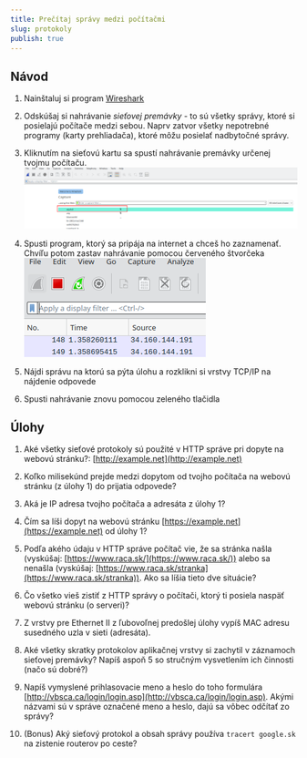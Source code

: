 ```yaml
---
title: Prečítaj správy medzi počítačmi
slug: protokoly
publish: true
---
```


## Návod

1. Nainštaluj si program [Wireshark](https://www.wireshark.org/)

2. Odskúšaj si nahrávanie *sieťovej premávky* - to sú všetky správy, ktoré si posielajú počítače medzi sebou. Naprv zatvor všetky nepotrebné programy (karty prehliadača), ktoré môžu posielať nadbytočné správy.

3. Kliknutím na sieťovú kartu sa spustí nahrávanie premávky určenej tvojmu počítaču.
![Vyber sieťovej karty](/2-rocnik/assets/vyber-rozhranie.png)

4. Spusti program, ktorý sa pripája na internet a chceš ho zaznamenať. Chvíľu potom zastav nahrávanie pomocou červeného štvorčeka
![Tlačidlá](/2-rocnik/assets/ws-tlacidla.png)

5. Nájdi správu na ktorú sa pýta úlohu a rozklikni si vrstvy TCP/IP na nájdenie odpovede

6. Spusti nahrávanie znovu pomocou zeleného tlačidla

## Úlohy

1. Aké všetky sieťové protokoly sú použité v HTTP správe pri dopyte na webovú stránku?: [http://example.net](http://example.net)

2. Koľko milisekúnd prejde medzi dopytom od tvojho počítača na webovú stránku (z úlohy 1) do prijatia odpovede?

3. Aká je IP adresa tvojho počítača a adresáta z úlohy 1?

4. Čím sa líši dopyt na webovú stránku [https://example.net](https://example.net) od úlohy 1?

5. Podľa akého údaju v HTTP správe počítač vie, že sa stránka našla (vyskúšaj: [https://www.raca.sk/](https://www.raca.sk/)) alebo sa nenašla (vyskúšaj: [https://www.raca.sk/stranka](https://www.raca.sk/stranka)). Ako sa líšia tieto dve situácie?

6. Čo všetko vieš zistiť z HTTP správy o počítači, ktorý ti posiela naspäť webovú stránku (o serveri)?

7. Z vrstvy pre Ethernet II z ľubovoľnej predošlej úlohy vypíš MAC adresu susedného uzla v sieti (adresáta).

8. Aké všetky skratky protokolov aplikačnej vrstvy si zachytil v záznamoch sieťovej premávky? Napíš aspoň 5 so stručným vysvetlením ich činnosti (načo sú dobré?)

9. Napíš vymyslené prihlasovacie meno a heslo do toho formulára [http://vbsca.ca/login/login.asp](http://vbsca.ca/login/login.asp). Akými názvami sú v správe označené meno a heslo, dajú sa vôbec odčítať zo správy?

10. (Bonus) Aký sieťový protokol a obsah správy používa `tracert google.sk` na zistenie routerov po ceste?
